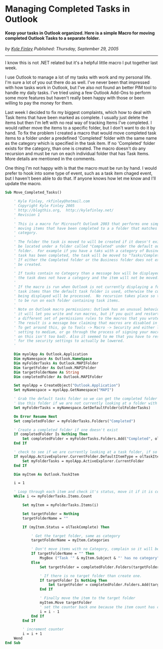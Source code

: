 # Managing Completed Tasks in Outlook
#### Keep your tasks in Outlook organized. Here is a simple Macro for moving completed Outlook Tasks to a separate folder.

*<div class="article-meta-data"> by <span class="article-meta-author" itemprop="author"><a href="https://twitter.com/kfinley" target="_blank" title="kfinley on Twitter">Kyle Finley</a></span> Published: <time itemprop="pubdate" datetime="9/30/2005 12:00:00 AM">Thursday, September 29, 2005</time></div>*

---

I know this is not .NET related but it's a helpful little macro I put together last week.

I use Outlook to manage a lot of my tasks with work and my personal life.  I'm sure a lot of you out there do as well.  I've never been that impressed with how tasks work in Outlook, but I've also not found an better PIM tool to handle my daily tasks.  I've tried using a few Outlook Add-Ons to perform some more features but haven't really been happy with those or been willing to pay the money for them.

Last week I decided to fix my biggest complaints, which how to deal with Task Items that have been marked as complete.  I usually just delete the items but then I'm left with no real way of tracking Items I've completed.  I would rather move the items to a specific folder, but I don't want to do it by hand.  To fix the problem I created a macro that would move completed task items to a folder under a predefined 'Completed' folder with the same name as the category which is specified in the task item.  If no 'Completed' folder exists for the category, than one is created.  The macro doesn't do any recursion and must be run on each individual folder that has Task Items.  More details are mentioned in the comments.

One thing I'm not happy with is that the macro must be run by hand.  I would prefer to hook into some type of event, such as a task item chaged event, but I haven't been able to do that.  If anyone knows how let me know and I'll update the macro.

```vb
Sub Move_Completed_Tasks()

    ' Kyle Finley, rkfinley@hotmail.com
    ' Copyright Kyle Finley 2005
    ' http://blogthis.org,  http://kylefinley.net/
    ' Revision 1
    '
    ' This is a macro for Microsoft Outlook 2003 that performs one simple task,
    ' moving items that have been completed to a a folder that matches the task
    ' category.
    '
    ' The folder the task is moved to will be created if it doesn't exist and will
    ' be located under a folder called "Completed" under the default outlook task
    ' folder.  For example if you have a taks with a category of Business, and the
    ' task has been completed, the task will be moved to "Tasks/Completed/Business."
    ' If either the Completed folder or the Business folder does not exist they will
    ' be created.
    '
    ' If tasks contain no Category than a message box will be displayed warning that
    ' the task does not have a category and the item will not be moved.
    '
    ' If the macro is run when Outlook is not currently displaying a folder containing
    ' task items than the default task folder is used, otherwise the current folder
    ' being displayed will be processed.  No recursion takes place so the macro needs
    ' to be run on each folder containing task items.
    '
    ' Note on Outlook macro permissions: Outlook has an unusual behavior where
    ' it will let you write and run macros, but if you quit and restart, it applies
    ' a different set of permissions rules to the macros that you wrote previously.
    ' The result is a message box claiming that macros are disabled in outlook.
    ' To get around this, go to Tools -> Macro -> Security and either lower the
    ' setting to medium, or go through the process of signing your macros (the help
    ' on this isn't too bad). Also it seemed to me that you have to restart outlook
    ' for the security settings to actually be lowered.
    '

    Dim myolApp As Outlook.Application
    Dim myNamespace As Outlook.NameSpace
    Dim myFolderTasks As Outlook.MAPIFolder
    Dim targetFolder As Outlook.MAPIFolder
    Dim targetFolderName As String
    Dim completedFolder As Outlook.MAPIFolder

    Set myolApp = CreateObject("Outlook.Application")
    Set myNamespace = myolApp.GetNamespace("MAPI")

    ' Grab the default tasks folder so we can get the completed folder
    ' Use this folder if we are not currently looking at a folder with task items.
    Set myFolderTasks = myNamespace.GetDefaultFolder(olFolderTasks)

    On Error Resume Next
    Set completedFolder = myFolderTasks.Folders("Completed")

    ' Create a completed folder if one doesn't exist
    If completedFolder Is Nothing Then
        Set completedFolder = myFolderTasks.Folders.Add("Completed", olFolderTasks)
    End If

    ' check to see if we are currently looking at a task folder, if so use that folder instead of the default tasks folder
    If myolApp.ActiveExplorer.CurrentFolder.DefaultItemType = olTaskItem Then
        Set myFolderTasks = myolApp.ActiveExplorer.CurrentFolder
    End If

    Dim myItem As Outlook.TaskItem

    i = 1

    ' Loop through each item and check it's status, move it if it is complete
    While i <= myFolderTasks.Items.Count

        Set myItem = myFolderTasks.Items(i)

        Set targetFolder = Nothing
        targetFolderName = ""

        If (myItem.Status = olTaskComplete) Then

            ' Get the target folder, same as category
            targetFolderName = myItem.Categories

            ' Don't move items with no Category, complain so it will be fixed.
            If targetFolderName = "" Then
                MsgBox ("Task '" & myItem.Subject & "' has no category")
            Else
                Set targetFolder = completedFolder.Folders(targetFolderName)

                ' If there is no target folder than create one.
                If targetFolder Is Nothing Then
                    Set targetFolder = completedFolder.Folders.Add(targetFolderName, olFolderTasks)
                End If

                ' Finally move the item to the target folder
                myItem.Move targetFolder
                ' set the counter back one because the item count has changed
                i = i - 1
            End If
        End If

        ' increment counter
        i = i + 1
    Wend
End Sub
```

